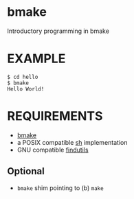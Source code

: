 # bmake

Introductory programming in bmake

# EXAMPLE

```
$ cd hello
$ bmake
Hello World!
```

# REQUIREMENTS

* [bmake](http://crufty.net/help/sjg/bmake.html)
* a POSIX compatible [sh](https://pubs.opengroup.org/onlinepubs/9699919799/utilities/sh.html) implementation
* GNU compatible [findutils](https://www.gnu.org/software/findutils/)

## Optional

* `bmake` shim pointing to (b) `make`
